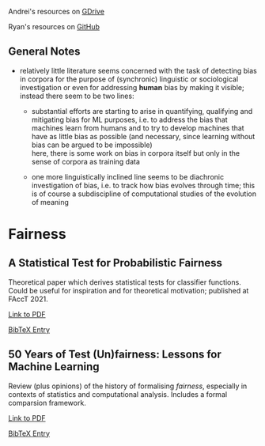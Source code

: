 
Andrei's resources on [GDrive](https://drive.google.com/drive/u/0/folders/1ncPfsOL_WmAUnGbEbqMMFAw1sF32gTLw)

Ryan's resources on [GitHub](https://github.com/ryanbrate/phd_reading_list)


## General Notes

- relatively little literature seems concerned with the task of detecting bias in corpora for the purpose of (synchronic) linguistic or sociological investigation
  or even for addressing **human** bias by making it visible; instead there seem to be two lines:
  
  - substantial efforts are starting to arise in quantifying, qualifying and mitigating bias for ML purposes, i.e. to address the bias that machines learn from humans and to try to develop machines that have as little bias as possible (and necessary, since learning without bias can be argued to be impossible) <br>
  here, there is some work on bias in corpora itself but only in the sense of corpora as training data
  
  - one more linguistically inclined line seems to be diachronic investigation of bias, i.e. to track how bias evolves through time; this is of course a subdiscipline of computational studies of the evolution of meaning
  
  
  
# Fairness

## A Statistical Test for Probabilistic Fairness

Theoretical paper which derives statistical tests for classifier functions. Could be useful for inspiration and for theoretical motivation; published at FAccT 2021. 

[Link to PDF](https://arxiv.org/pdf/2012.04800.pdf)

[BibTeX Entry](https://scholar.googleusercontent.com/scholar.bib?q=info:tkrrAOA23qwJ:scholar.google.com/&output=citation&scisdr=CgXMhBClEPb21fB7y4A:AAGBfm0AAAAAYAl-04D1aEEMTGr9aOP2qbQNlfhBi2iG&scisig=AAGBfm0AAAAAYAl-06ChVPXETeDZLX5BNYwB5BBv4qhd&scisf=4&ct=citation&cd=-1&hl=en)


## 50 Years of Test (Un)fairness: Lessons for Machine Learning

Review (plus opinions) of the history of formalising *fairness*, especially in contexts of statistics and computational analysis. Includes a formal comparsion framework.

[Link to PDF](http://www.m-mitchell.com/papers/History_of_Fairness-arxiv.pdf)

[BibTeX Entry](https://scholar.googleusercontent.com/scholar.bib?q=info:Oa1R0kHeAREJ:scholar.google.com/&output=citation&scisdr=CgXMhBClEPb21ekT888:AAGBfm0AAAAAYBAW68-vQKNCvDHwHqVKNk45S_opyVJS&scisig=AAGBfm0AAAAAYBAW64oA4STFAnmZX8C37dJWj2zlp7--&scisf=4&ct=citation&cd=-1&hl=en)
